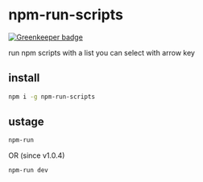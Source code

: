 # npm-run-scripts

[![Greenkeeper badge](https://badges.greenkeeper.io/fisker/npm-run-scripts.svg)](https://greenkeeper.io/)

run npm scripts with a list you can select with arrow key

## install
```sh
npm i -g npm-run-scripts
```

## ustage
```sh
npm-run
```

OR (since v1.0.4)

```sh
npm-run dev
```